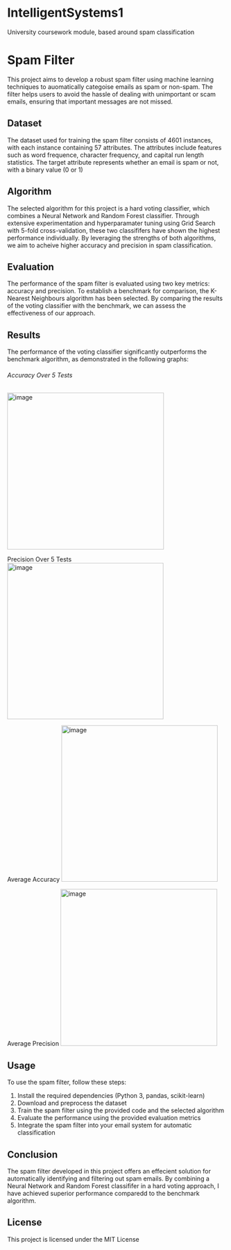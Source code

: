 # IntelligentSystems1
University coursework module, based around spam classification


# Spam Filter

This project aims to develop a robust spam filter using machine learning techniques to auomatically categoise emails as spam or non-spam. The filter helps users to avoid the hassle of dealing with unimportant or scam emails, ensuring that important messages are not missed.

## Dataset

The dataset used for training the spam filter consists of 4601 instances, with each instance containing 57 attributes. The attributes include features such as word frequence, character frequency, and capital run length statistics. The target attribute represents whether an email is spam or not, with a binary value (0 or 1)

## Algorithm

The selected algorithm for this project is a hard voting classifier, which combines a Neural Network and Random Forest classifier. Through extensive experimentation and hyperparamater tuning using Grid Search with 5-fold cross-validation, these two classififers have shown the highest performance individually. By leveraging the strengths of both algorithms, we aim to acheive higher accuracy and precision in spam classification.

## Evaluation

The performance of the spam filter is evaluated using two key metrics: accuracy and precision. To establish a benchmark for comparison, the K-Nearest Neighbours algorithm has been selected. By comparing the results of the voting classifier with the benchmark, we can assess the effectiveness of our approach.

## Results

The performance of the voting classifier significantly outperforms the benchmark algorithm, as demonstrated in the following graphs:

<h6>Accuracy Over 5 Tests</h6>
<img width="361" alt="image" src="https://github.com/Quints497/IntelligentSystems1/assets/70848538/88a9d48e-712f-4535-9d37-99820b15a278">

Precision Over 5 Tests
<img width="360" alt="image" src="https://github.com/Quints497/IntelligentSystems1/assets/70848538/a450b513-65cc-4db1-9dbf-bc682891aa65">

Average Accuracy
<img width="360" alt="image" src="https://github.com/Quints497/IntelligentSystems1/assets/70848538/884a8fd8-7130-430a-a4a2-378a20b610ae">

Average Precision
<img width="361" alt="image" src="https://github.com/Quints497/IntelligentSystems1/assets/70848538/c0e5a6fc-831f-40a9-85e1-6b3d2ca97a7d">

## Usage

To use the spam filter, follow these steps:
<ol>  
  <li> Install the required dependencies (Python 3, pandas, scikit-learn)</li>
  <li> Download and preprocess the dataset</li>
  <li> Train the spam filter using the provided code and the selected algorithm</li>
  <li> Evaluate the performance using the provided evaluation metrics</li>
  <li> Integrate the spam filter into your email system for automatic classification</li>
</ol>

## Conclusion

The spam filter developed in this project offers an effecient solution for automatically identifying and filtering out spam emails. By combining a Neural Network and Random Forest classififer in a hard voting approach, I have achieved superior performance comparedd to the benchmark algorithm. 

## License

This project is licensed under the MIT License
